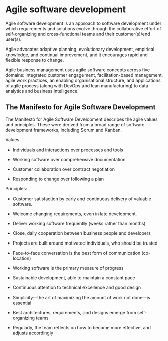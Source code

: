 # Agile software development

Agile software development is an approach to software development under which requirements and solutions evolve through the collaborative effort of self-organizing and cross-functional teams and their customer(s)/end user(s). 

Agile advocates adaptive planning, evolutionary development, empirical knowledge, and continual improvement, and it encourages rapid and flexible response to change.

Agile business management uses agile software concepts across five domains: integrated customer engagement, facilitation-based management, agile work practices, an enabling organisational structure, and applications of agile process (along with DevOps and lean manufacturing) to data analytics and business intelligence.


## The Manifesto for Agile Software Development

The Manifesto for Agile Software Development describes the agile values and principles. These were derived from a broad range of software development frameworks, including Scrum and Kanban.

Values

  * Individuals and interactions over processes and tools

  * Working software over comprehensive documentation

  * Customer collaboration over contract negotiation

  * Responding to change over following a plan

Principles:

  * Customer satisfaction by early and continuous delivery of valuable software.

  * Welcome changing requirements, even in late development.

  * Deliver working software frequently (weeks rather than months)

  * Close, daily cooperation between business people and developers

  * Projects are built around motivated individuals, who should be trusted

  * Face-to-face conversation is the best form of communication (co-location)

  * Working software is the primary measure of progress

  * Sustainable development, able to maintain a constant pace

  * Continuous attention to technical excellence and good design

  * Simplicity—the art of maximizing the amount of work not done—is essential

  * Best architectures, requirements, and designs emerge from self-organizing teams

  * Regularly, the team reflects on how to become more effective, and adjusts accordingly
